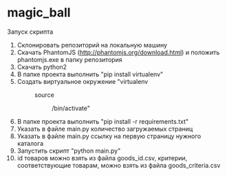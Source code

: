 # magic_ball

Запуск скрипта

1. Склонировать репозиторий на локальную машину
2. Скачать PhantomJS (http://phantomjs.org/download.html) и положить phantomjs.exe в папку репозитория
3. Скачать python2
4. В папке проекта выполнить "pip install virtualenv"
5. Создать виртуальное окружение "virtualenv <DIR>source<DIR>/bin/activate"
6. В папке проекта выполнить "pip install -r requirements.txt"
7. Указать в файле main.py количество загружаемых страниц
8. Указать в файле main.py ссылку на первую страницу нужного каталога
9. Запустить скрипт "python main.py"
10. id товаров можно взять из файла goods_id.csv, критерии, соответствующие товарам, можно взять из файла goods_criteria.csv
